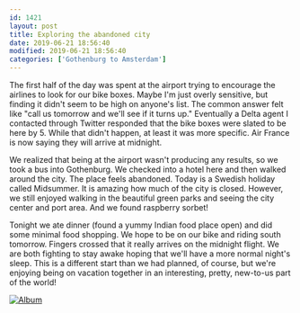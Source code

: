 ```yaml
---
id: 1421
layout: post
title: Exploring the abandoned city
date: 2019-06-21 18:56:40
modified: 2019-06-21 18:56:40
categories: ['Gothenburg to Amsterdam']
---
```


The first half of the day was spent at the airport trying to encourage the airlines to look for our bike boxes. Maybe I'm just overly sensitive, but finding it didn't seem to be high on anyone's list. The common answer felt like "call us tomorrow and we'll see if it turns up." Eventually a Delta agent I contacted through Twitter responded that the bike boxes were slated to be here by 5. While that didn't happen, at least it was more specific. Air France is now saying they will arrive at midnight.

We realized that being at the airport wasn't producing any results, so we took a bus into Gothenburg. We checked into a hotel here and then walked around the city. The place feels abandoned. Today is a Swedish holiday called Midsummer. It is amazing how much of the city is closed. However, we still enjoyed walking in the beautiful green parks and seeing the city center and port area. And we found raspberry sorbet!

Tonight we ate dinner (found a yummy Indian food place open) and did some minimal food shopping. We hope to be on our bike and riding south tomorrow. Fingers crossed that it really arrives on the midnight flight. We are both fighting to stay awake hoping that we'll have a more normal night's sleep. This is a different start than we had planned, of course, but we're enjoying being on vacation together in an interesting, pretty, new-to-us part of the world!

[![Album](https://lh3.googleusercontent.com/V1Rqpiyooujn8d82wx0db0ALI96AspYxPo7MPuFt1sjjekZYTddRKeR9sMohabj-o4q8KArmLgD1nMbNFb_WjQSP9rL2SKaAgmfB9aP66f-VVBEar5tcF-qXQFVxywIinwxF5jxWi0E "Day in Gothenburg")](https://photos.app.goo.gl/J8uiC3ysLL9GqvLp6)
